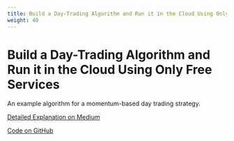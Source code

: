 ```yaml
---
title: Build a Day-Trading Algorithm and Run it in the Cloud Using Only Free Services
weight: 40
---
```


# Build a Day-Trading Algorithm and Run it in the Cloud Using Only Free Services

An example algorithm for a momentum-based day trading strategy.

[Detailed Explanation on Medium](https://medium.com/automation-generation/build-a-day-trading-algorithm-and-run-it-in-the-cloud-for-free-805450150668)

[Code on GitHub](https://github.com/alpacahq/Momentum-Trading-Example)